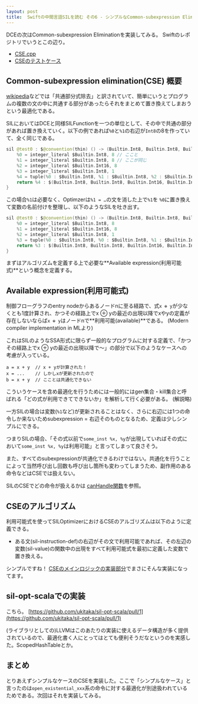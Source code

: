 ```yaml
---
layout: post
title:  Swiftの中間言語SILを読む その6 - シンプルなCommon-subexpression Elimination
---
```


DCEの次はCommon-subexpression Eliminationを実装してみる。
Swiftのレポジトリでいうとこの辺り。

+ [CSE.cpp](https://github.com/apple/swift/blob/master/lib/SILOptimizer/Transforms/CSE.cpp)
+ [CSEのテストケース](https://github.com/apple/swift/blob/master/test/SILOptimizer/cse.sil)

## Common-subexpression elimination(CSE) 概要

[wikipedia](https://ja.wikipedia.org/wiki/%E5%85%B1%E9%80%9A%E9%83%A8%E5%88%86%E5%BC%8F%E9%99%A4%E5%8E%BB)などでは「共通部分式除去」と訳されていて、簡単にいうとプログラムの複数の文の中に共通する部分があったらそれをまとめて置き換えてしまおうという最適化である。

SILにおいてはDCEと同様SILFunctionを一つの単位として、その中で共通の部分があれば置き換えていく。以下の例であれば`%0`と`%1`の右辺が`Int8`の8を作っていて、全く同じである。

```swift
sil @test0 : $@convention(thin) () -> (Builtin.Int8, Builtin.Int8, Builtin.Int16, Builtin.Int8) {
    %0 = integer_literal $Builtin.Int8, 8 // ここと
    %1 = integer_literal $Builtin.Int8, 8 // ここが同じ
    %2 = integer_literal $Builtin.Int16, 8
    %3 = integer_literal $Builtin.Int8, 1
    %4 = tuple(%0 : $Builtin.Int8, %1 : $Builtin.Int8, %2 : $Builtin.Int16, %3 : $Builtin.Int8)
    return %4 : $(Builtin.Int8, Builtin.Int8, Builtin.Int16, Builtin.Int8)
}
```

この場合`%1`は必要なく、Optimzerは`%1 = …`の文を消した上で`%1`を `%0`に置き換えて変数の名前付けを整理し、以下のようなSILを吐き出す。

```swift
sil @test0 : $@convention(thin) () -> (Builtin.Int8, Builtin.Int8, Builtin.Int16, Builtin.Int8) {
    %0 = integer_literal $Builtin.Int8, 8
    %1 = integer_literal $Builtin.Int16, 8
    %2 = integer_literal $Builtin.Int8, 1
    %3 = tuple(%0 : $Builtin.Int8, %0 : $Builtin.Int8, %1 : $Builtin.Int16, %2 : $Builtin.Int8)
    return %3 : $(Builtin.Int8, Builtin.Int8, Builtin.Int16, Builtin.Int8)
}
```

まずはアルゴリズムを定義する上で必要な**Available expression(利用可能式)**という概念を定義する。

## Available expression(利用可能式)
制御フローグラフのentry nodeからあるノードnに至る経路で、式`x ⊕ y`が少なくとも1度計算され、かつその経路上でx ⊕ yの最近の出現以降でxやyの定義が存在しないならば`x ⊕ y`はノードnで**利用可能(available)**である。
(Modern compiler implementation in MLより)

これはSILのようなSSA形式に限らず一般的なプログラムに対する定義で、「かつその経路上でx ⊕ yの最近の出現以降で〜」の部分で以下のようなケースへの考慮が入っている。

```
a = x + y  // x + yが計算された！
x = ...    // しかしxが更新されたので
b = x + y  // こことは共通化できない
```

こういうケースを含め最適化を行うためには一般的にはgen集合・kill集合と呼ばれる「どの式が利用できてできないか」を解析して行く必要がある。
(解説略)

一方SILの場合は変数(`%1`など)が更新されることはなく、さらに右辺には1つの命令しか来ないためsubexpression = 右辺そのものとなるため、定義は少しシンプルにできる。

つまりSILの場合、「その式以前で`some_inst %x, %y`が出現していればその式において`some_inst %x, %y`は利用可能」と言ってしまって良さそう。

また、すべてのsubexpressionが共通化できるわけではない。共通化を行うことによって当然呼び出し回数も呼び出し箇所も変わってしまうため、副作用のある命令などはCSEでは扱えない。

SILのCSEでどの命令が扱えるかは [canHandle関数](https://github.com/apple/swift/blob/master/lib/SILOptimizer/Transforms/CSE.cpp#L852-L952)を参照。


## CSEのアルゴリズム

利用可能式を使ってSILOptimizerにおけるCSEのアルゴリズムは以下のように定義できる。

+ ある文(sil-instruction-def)の右辺がその文で利用可能であれば、その左辺の変数(sil-value)の関数中の出現をすべて利用可能式を最初に定義した変数で置き換える。

シンプルですね！ [CSEのメインロジックの実装部分](https://github.com/apple/swift/blob/master/lib/SILOptimizer/Transforms/CSE.cpp#L823-L846)でまさにそんな実装になってます。


## sil-opt-scalaでの実装
こちら。
[https://github.com/ukitaka/sil-opt-scala/pull/1](https://github.com/ukitaka/sil-opt-scala/pull/1)

(ライブラリとしての)LLVMはこのあたりの実装に使えるデータ構造が多く提供されているので、最適化書く人にとってはとても便利そうだなというのを実感した。ScopedHashTableとか。

## まとめ
とりあえずシンプルなケースのCSEを実装した。ここで「シンプルなケース」と言ったのは`open_existential_xxx`系の命令に対する最適化が別途扱われているためである。次回はそれを実装してみる。

